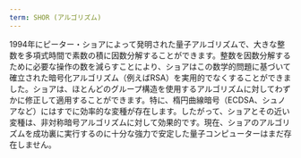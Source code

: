 ```yaml
---
term: SHOR (アルゴリズム)
---
```


1994年にピーター・ショアによって発明された量子アルゴリズムで、大きな整数を多項式時間で素数の積に因数分解することができます。整数を因数分解するために必要な操作の数を減らすことにより、ショアはこの数学的問題に基づいて確立された暗号化アルゴリズム（例えばRSA）を実用的でなくすることができました。ショアは、ほとんどのグループ構造を使用するアルゴリズムに対してわずかに修正して適用することができます。特に、楕円曲線暗号（ECDSA、シュノアなど）にはすでに効率的な変種が存在します。したがって、ショアとその近い変種は、非対称暗号アルゴリズムに対して効果的です。現在、ショアのアルゴリズムを成功裏に実行するのに十分な強力で安定した量子コンピューターはまだ存在しません。